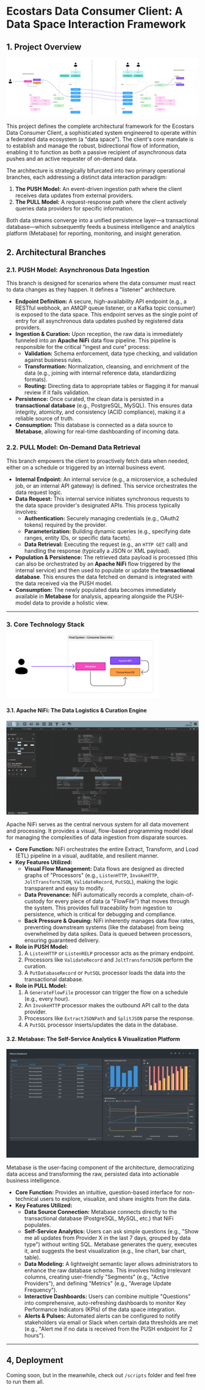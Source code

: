 # Ecostars Data Consumer Client: A Data Space Interaction Framework

## 1. Project Overview

![nifi](static/image_a.png "nifi")

This project defines the complete architectural framework for the Ecostars Data Consumer Client, a sophisticated system engineered to operate within a federated data ecosystem (a "data space"). The client's core mandate is to establish and manage the robust, bidirectional flow of information, enabling it to function as both a passive recipient of asynchronous data pushes and an active requester of on-demand data.

The architecture is strategically bifurcated into two primary operational branches, each addressing a distinct data interaction paradigm:

1. **The PUSH Model:** An event-driven ingestion path where the client receives data updates from external providers.
2. **The PULL Model:** A request-response path where the client actively queries data providers for specific information.

Both data streams converge into a unified persistence layer—a transactional database—which subsequently feeds a business intelligence and analytics platform (Metabase) for reporting, monitoring, and insight generation.

## 2. Architectural Branches

### 2.1. PUSH Model: Asynchronous Data Ingestion

This branch is designed for scenarios where the data consumer must react to data changes as they happen. It defines a "listener" architecture.

- **Endpoint Definition:** A secure, high-availability API endpoint (e.g., a RESTful webhook, an AMQP queue listener, or a Kafka topic consumer) is exposed to the data space. This endpoint serves as the single point of entry for all asynchronous data updates pushed by registered data providers.
- **Ingestion & Curation:** Upon reception, the raw data is immediately funneled into an **Apache NiFi** data flow pipeline. This pipeline is responsible for the critical "ingest and cure" process:
  - **Validation:** Schema enforcement, data type checking, and validation against business rules.
  - **Transformation:** Normalization, cleansing, and enrichment of the data (e.g., joining with internal reference data, standardizing formats).
  - **Routing:** Directing data to appropriate tables or flagging it for manual review if it fails validation.
- **Persistence:** Once curated, the clean data is persisted in a **transactional database** (e.g., PostgreSQL, MySQL). This ensures data integrity, atomicity, and consistency (ACID compliance), making it a reliable source of truth.
- **Consumption:** This database is connected as a data source to **Metabase**, allowing for real-time dashboarding of incoming data.

### 2.2. PULL Model: On-Demand Data Retrieval

This branch empowers the client to proactively fetch data when needed, either on a schedule or triggered by an internal business event.

- **Internal Endpoint:** An internal service (e.g., a microservice, a scheduled job, or an internal API gateway) is defined. This service orchestrates the data request logic.
- **Data Request:** This internal service initiates synchronous requests to the data space provider's designated APIs. This process typically involves:
  - **Authentication:** Securely managing credentials (e.g., OAuth2 tokens) required by the provider.
  - **Parameterization:** Building dynamic queries (e.g., specifying date ranges, entity IDs, or specific data facets).
  - **Data Retrieval:** Executing the request (e.g., an `HTTP GET` call) and handling the response (typically a JSON or XML payload).
- **Population & Persistence:** The retrieved data payload is processed (this can also be orchestrated by an **Apache NiFi** flow triggered by the internal service) and then used to populate or update the **transactional database**. This ensures the data fetched on demand is integrated with the data received via the PUSH model.
- **Consumption:** The newly populated data becomes immediately available in **Metabase** for analysis, appearing alongside the PUSH-model data to provide a holistic view.

---

### 3. Core Technology Stack

<img src="static/image_b.png" width="400">

#### 3.1. Apache NiFi: The Data Logistics & Curation Engine

![nifi](static/nifi.png "nifi")

Apache NiFi serves as the central nervous system for all data movement and processing. It provides a visual, flow-based programming model ideal for managing the complexities of data ingestion from disparate sources.

- **Core Function:** NiFi orchestrates the entire Extract, Transform, and Load (ETL) pipeline in a visual, auditable, and resilient manner.
- **Key Features Utilized:**
  - **Visual Flow Management:** Data flows are designed as directed graphs of "Processors" (e.g., `ListenHTTP`, `InvokeHTTP`, `JoltTransformJSON`, `ValidateRecord`, `PutSQL`), making the logic transparent and easy to modify.
  - **Data Provenance:** NiFi automatically records a complete, chain-of-custody for every piece of data (a "FlowFile") that moves through the system. This provides full traceability from ingestion to persistence, which is critical for debugging and compliance.
  - **Back Pressure & Queuing:** NiFi inherently manages data flow rates, preventing downstream systems (like the database) from being overwhelmed by data spikes. Data is queued between processors, ensuring guaranteed delivery.
- **Role in PUSH Model:**
  1. A `ListenHTTP` or `ListenRELP` processor acts as the primary endpoint.
  2. Processors like `ValidateRecord` and `JoltTransformJSON` perform the curation.
  3. A `PutDatabaseRecord` or `PutSQL` processor loads the data into the transactional database.
- **Role in PULL Model:**
  1. A `GenerateFlowFile` processor can trigger the flow on a schedule (e.g., every hour).
  2. An `InvokeHTTP` processor makes the outbound API call to the data provider.
  3. Processors like `ExtractJSONPath` and `SplitJSON` parse the response.
  4. A `PutSQL` processor inserts/updates the data in the database.

#### 3.2. Metabase: The Self-Service Analytics & Visualization Platform

![nifi](static/metabase.png "metabase")

Metabase is the user-facing component of the architecture, democratizing data access and transforming the raw, persisted data into actionable business intelligence.

- **Core Function:** Provides an intuitive, question-based interface for non-technical users to explore, visualize, and share insights from the data.
- **Key Features Utilized:**
  - **Data Source Connection:** Metabase connects directly to the transactional database (PostgreSQL, MySQL, etc.) that NiFi populates.
  - **Self-Service Analytics:** Users can ask simple questions (e.g., "Show me all updates from Provider X in the last 7 days, grouped by data type") without writing SQL. Metabase generates the query, executes it, and suggests the best visualization (e.g., line chart, bar chart, table).
  - **Data Modeling:** A lightweight semantic layer allows administrators to enhance the raw database schema. This involves hiding irrelevant columns, creating user-friendly "Segments" (e.g., "Active Providers"), and defining "Metrics" (e.g., "Average Update Frequency").
  - **Interactive Dashboards:** Users can combine multiple "Questions" into comprehensive, auto-refreshing dashboards to monitor Key Performance Indicators (KPIs) of the data space integration.
  - **Alerts & Pulses:** Automated alerts can be configured to notify stakeholders via email or Slack when certain data thresholds are met (e.g., "Alert me if no data is received from the PUSH endpoint for 2 hours").

---

## 4, Deployment

Coming soon, but in the meanwhile, check out `/scripts` folder and feel free to run them all.

